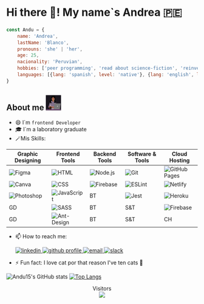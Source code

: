 # Hi there 👋! My name`s Andrea 🇵🇪
```js
const Andu = {
    name: 'Andrea',
    lastName: 'Blanco',
    pronouns: 'she' | 'her',
    age: 25,
    nacionality: 'Peruvian',
    hobbies: ['peer programming', 'read about science-fiction', 'reinvent myself', 'study new things'],
    languages: [{lang: 'spanish', level: 'native'}, {lang: 'english', level: 'B1'}, {lang: 'Korean', level: 'beginner'}],
}
```

## About me <img src="photoProfile.png" width='40' height='40' alt='photo profile' />
- :smile: I`m ``frontend Developer``
- 🎓 I`m a laboratory graduate
- 🪄Mis Skills:  

| Graphic Designing | Frontend Tools | Backend Tools | Software & Tools | Cloud Hosting |
| ------ | ------ | ------ | ------ | ------ |
| ![Figma](https://img.shields.io/badge/Figma-ffca28?style=flate&logo=figma&logoColor=black) | ![HTML](https://img.shields.io/badge/HTML5%20-%23E34F26.svg?logo=html5&logoColor=white) | ![Node.js](https://img.shields.io/badge/Node.js-43853D?logo=node.js&logoColor=white) | ![Git](https://img.shields.io/badge/Git%20-%23F05033.svg?logo=git&logoColor=white) | ![GitHub Pages](https://img.shields.io/badge/GitHub%20Pages-%23327FC7.svg?style=flat&logo=github&logoColor=white) |
| ![Canva](https://img.shields.io/badge/Canva-%2300C4CC.svg?style=flat&logo=Canva&logoColor=white) | ![CSS](https://img.shields.io/badge/CSS%20-%231572B6.svg?logo=css3&logoColor=white) | ![Firebase](https://img.shields.io/badge/Firebase-ffca28?style=flate&logo=firebase&logoColor=black) | ![ESLint](https://img.shields.io/badge/ESLint-4B3263?logo=eslint&logoColor=white) | ![Netlify](https://img.shields.io/badge/netlify-%23000000.svg?&logo=netlify&logoColor=#00C7B7) |
| ![Photoshop](https://aleen42.github.io/badges/src/photoshop.svg) | ![JavaScript](https://img.shields.io/badge/JavaScript%20-%23F7DF1E.svg?logo=javascript&logoColor=black) | BT | ![Jest](https://img.shields.io/badge/-jest-%23C21325?logo=jest&logoColor=white) | ![Heroku](https://img.shields.io/badge/heroku-%23430098.svg?&logo=heroku&logoColor=white) |
| GD | ![SASS](https://img.shields.io/badge/SASS-hotpink.svg?logo=SASS&logoColor=white) | BT | S&T | ![Firebase](https://img.shields.io/badge/firebase-%23039BE5.svg?&logo=firebase) |
| GD | ![Ant-Design](https://img.shields.io/badge/-AntDesign-%230170FE?logo=ant-design&logoColor=white) | BT | S&T | CH |

- 📫 How to reach me: 
    <section>
    <a href="https://www.linkedin.com/in/andrea-estefania-blanco-avila-b78036156/" target="_blank">
        <img src="https://img.icons8.com/fluency/48/000000/linkedin.png" width='40' height='40' alt='linkedin' />
    </a>
    <a href="https://github.com/Andu15" target="_blank">
        <img src="https://img.icons8.com/plasticine/100/000000/github.png" width='40' height='40' alt='github profile' />
    </a>
    <a href="mailto:estefania_8_3@hotmail.com?Subject=Hi%20Andrea!">
        <img src="https://img.icons8.com/dusk/64/000000/windows-live-mail.png" width='40' height='40' alt='email'/>
    </a>
    <a href="https://app.slack.com/client/T0NNB6T0R/D022URF313L/user_profile/U02310UDQUC">
        <img src="https://img.icons8.com/color/48/000000/slack-new.png" width='40' height='40' alt='slack'/>
    </a>
    </section>
    
- ⚡ Fun fact: I love cat por that reason I've ten cats 🤣

![Andu15's GitHub stats](https://github-readme-stats.vercel.app/api?username=Andu15&show_icons=true&theme=cobalt)
[![Top Langs](https://github-readme-stats.vercel.app/api/top-langs/?username=Andu15&layout=compact)](https://github.com/Andu15/github-readme-stats)

<p align="center">   
  Visitors<br>
  <img src="https://profile-counter.glitch.me/Andu15/count.svg" />  
</p>  
